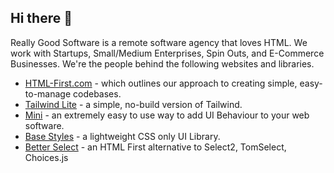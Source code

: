 ## Hi there 👋

<!--

**Here are some ideas to get you started:**

🙋‍♀️ A short introduction - what is your organization all about?
🌈 Contribution guidelines - how can the community get involved?
👩‍💻 Useful resources - where can the community find your docs? Is there anything else the community should know?
🍿 Fun facts - what does your team eat for breakfast?
🧙 Remember, you can do mighty things with the power of [Markdown](https://docs.github.com/github/writing-on-github/getting-started-with-writing-and-formatting-on-github/basic-writing-and-formatting-syntax)
-->

Really Good Software is a remote software agency that loves HTML. We work with Startups, Small/Medium Enterprises, Spin Outs, and E-Commerce Businesses. We're the people behind the following websites and libraries.

- [HTML-First.com](https://html-first.com/) - which outlines our approach to creating simple, easy-to-manage codebases.
- [Tailwind Lite](https://tailwind-lite.com/) - a simple, no-build version of Tailwind.
- [Mini](https://mini-js.com/) - an extremely easy to use way to add UI Behaviour to your web software.
- [Base Styles](https://base-styles.com/base-styles/) - a lightweight CSS only UI Library.
- [Better Select](https://better-select.com) - an HTML First alternative to Select2, TomSelect, Choices.js
